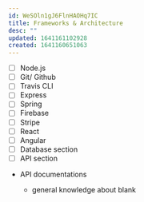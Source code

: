```yaml
---
id: WeSOln1gJ6FlnHAOHq7IC
title: Frameworks & Architecture
desc: ""
updated: 1641161102928
created: 1641160651063
---
```


- [ ] Node.js
- [ ] Git/ Github
- [ ] Travis CLI
- [ ] Express
- [ ] Spring
- [ ] Firebase
- [ ] Stripe
- [ ] React
- [ ] Angular
- [ ] Database section
- [ ] API section
- API documentations

  - general knowledge about blank
